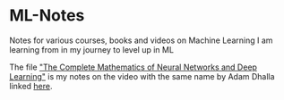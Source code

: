# ML-Notes
Notes for various courses, books and videos on Machine Learning I am learning from in my journey to level up in ML

The file ["The Complete Mathematics of Neural Networks and Deep Learning"](https://github.com/shiven-taneja/ML-Notes/blob/main/The%20Complete%20Mathematics%20of%20Neural%20Networks%20and%20Deep%20Learning%20(till%204.2.1)](https://github.com/shiven-taneja/ML-Notes/blob/main/Math%20of%20NN%20and%20DL.pdf)) is my notes on the video with the same name by Adam Dhalla linked [here](https://youtu.be/Ixl3nykKG9M?si=QNzQq9I1zPTAh-1t). 
